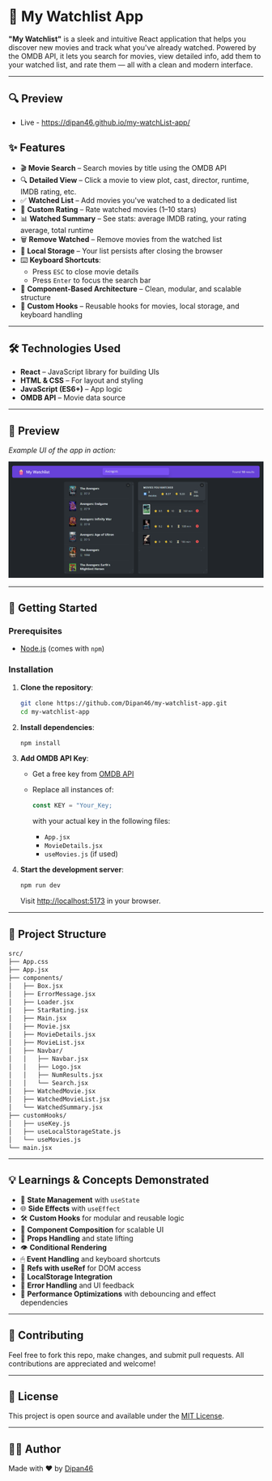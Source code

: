 # 🍿 My Watchlist App

**"My Watchlist"** is a sleek and intuitive React application that helps you discover new movies and track what you've already watched. Powered by the OMDB API, it lets you search for movies, view detailed info, add them to your watched list, and rate them — all with a clean and modern interface.

---
## 🔍 Preview
- Live - https://dipan46.github.io/my-watchList-app/

## ✨ Features

- 🎬 **Movie Search** – Search movies by title using the OMDB API
- 🔍 **Detailed View** – Click a movie to view plot, cast, director, runtime, IMDB rating, etc.
- ✅ **Watched List** – Add movies you've watched to a dedicated list
- 🌟 **Custom Rating** – Rate watched movies (1–10 stars)
- 📊 **Watched Summary** – See stats: average IMDB rating, your rating average, total runtime
- 🗑️ **Remove Watched** – Remove movies from the watched list
- 💾 **Local Storage** – Your list persists after closing the browser
- ⌨️ **Keyboard Shortcuts**:
  - Press `ESC` to close movie details
  - Press `Enter` to focus the search bar
- 🧱 **Component-Based Architecture** – Clean, modular, and scalable structure
- 🧩 **Custom Hooks** – Reusable hooks for movies, local storage, and keyboard handling

---

## 🛠️ Technologies Used

- **React** – JavaScript library for building UIs
- **HTML & CSS** – For layout and styling
- **JavaScript (ES6+)** – App logic
- **OMDB API** – Movie data source

---

## 📸 Preview

_Example UI of the app in action:_

![Preview](./preview/mwl.png)

---

## 🚀 Getting Started

### Prerequisites

- [Node.js](https://nodejs.org/) (comes with `npm`)

### Installation

1. **Clone the repository**:

   ```bash
   git clone https://github.com/Dipan46/my-watchlist-app.git
   cd my-watchlist-app

2. **Install dependencies**:

   ```bash
   npm install
   ```

3. **Add OMDB API Key**:

   * Get a free key from [OMDB API](http://www.omdbapi.com/apikey.aspx)
   * Replace all instances of:

     ```js
     const KEY = "Your_Key;
     ```

     with your actual key in the following files:

     * `App.jsx`
     * `MovieDetails.jsx`
     * `useMovies.js` (if used)

4. **Start the development server**:

   ```bash
   npm run dev
   ```

   Visit [http://localhost:5173](http://localhost:5173) in your browser.

---

## 📂 Project Structure

```
src/
├── App.css
├── App.jsx
├── components/
│   ├── Box.jsx
│   ├── ErrorMessage.jsx
│   ├── Loader.jsx
|   ├── StarRating.jsx
│   ├── Main.jsx
│   ├── Movie.jsx
│   ├── MovieDetails.jsx
│   ├── MovieList.jsx
│   ├── Navbar/
│   │   ├── Navbar.jsx
│   │   ├── Logo.jsx
│   │   ├── NumResults.jsx
│   │   └── Search.jsx
│   ├── WatchedMovie.jsx
│   ├── WatchedMovieList.jsx
│   └── WatchedSummary.jsx
├── customHooks/
│   ├── useKey.js
│   ├── useLocalStorageState.js
│   └── useMovies.js
└── main.jsx
```

---

## 💡 Learnings & Concepts Demonstrated

* 🧠 **State Management** with `useState`
* 🌐 **Side Effects** with `useEffect`
* 🛠 **Custom Hooks** for modular and reusable logic
* 🧩 **Component Composition** for scalable UI
* 🧬 **Props Handling** and state lifting
* 👁️ **Conditional Rendering**
* 🖱 **Event Handling** and keyboard shortcuts
* 📌 **Refs with useRef** for DOM access
* 💾 **LocalStorage Integration**
* 🧯 **Error Handling** and UI feedback
* 🚀 **Performance Optimizations** with debouncing and effect dependencies

---

## 🤝 Contributing

Feel free to fork this repo, make changes, and submit pull requests. All contributions are appreciated and welcome!

---

## 📄 License

This project is open source and available under the [MIT License](LICENSE).

---

## 👨‍💻 Author

Made with ❤️ by [Dipan46](https://github.com/Dipan46)



